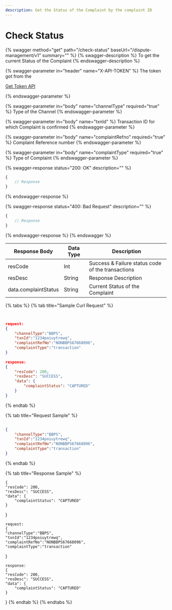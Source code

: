```yaml
---
description: Get the Status of the Complaint by the complaint ID
---
```


# Check Status

{% swagger method="get" path="/check-status" baseUrl="/dispute-management/v1" summary="" %}
{% swagger-description %}
To get the current Status of the Complaint
{% endswagger-description %}

{% swagger-parameter in="header" name="X-API-TOKEN" %}
The token got from the 

[Get Token API](../market-place/api-specification/get-token-api.md)


{% endswagger-parameter %}

{% swagger-parameter in="body" name="channelType" required="true" %}
Type of the Channel
{% endswagger-parameter %}

{% swagger-parameter in="body" name="txnId" %}
Transaction ID for which Complaint is confirmed
{% endswagger-parameter %}

{% swagger-parameter in="body" name="complaintRefno" required="true" %}
Complaint Reference number
{% endswagger-parameter %}

{% swagger-parameter in="body" name="complaintType" required="true" %}
Type of Complaint
{% endswagger-parameter %}

{% swagger-response status="200: OK" description="" %}
```javascript
{
    // Response
}
```
{% endswagger-response %}

{% swagger-response status="400: Bad Request" description="" %}
```javascript
{
    // Response
}
```
{% endswagger-response %}
{% endswagger %}

| Response Body        | Data Type | Description                                       |
| -------------------- | --------- | ------------------------------------------------- |
| resCode              | Int       | Success & Failure status code of the transactions |
| resDesc              | String    | Response Description                              |
| data.complaintStatus | String    | Current Status of the Complaint                   |

{% tabs %}
{% tab title="Sample Curl Request" %}
```json


request:
{
    "channelType":"BBPS",
    "txnId":"1234poiuytrewq",
    "complaintRefNo":"NONBBPS67668096",
    "complaintType":"transaction"
}
	
response:
{
    "resCode": 200,
    "resDesc": "SUCCESS",
    "data": {
        "complaintStatus": "CAPTURED"
    }
}
```
{% endtab %}

{% tab title="Request Sample" %}
```json
	
{
    "channelType":"BBPS",
    "txnId":"1234poiuytrewq",
    "complaintRefNo":"NONBBPS67668096",
    "complaintType":"transaction"
}

```
{% endtab %}

{% tab title="Response Sample" %}


```
{
"resCode": 200,
"resDesc": "SUCCESS",
"data": {
    "complaintStatus": "CAPTURED"
}
```

}

```
request:
{
"channelType":"BBPS",
"txnId":"1234poiuytrewq",
"complaintRefNo":"NONBBPS67668096",
"complaintType":"transaction"
```

}

```
response:
{
"resCode": 200,
"resDesc": "SUCCESS",
"data": {
    "complaintStatus": "CAPTURED"
}
```

}
{% endtab %}
{% endtabs %}
